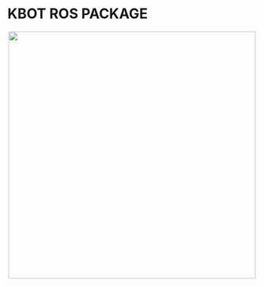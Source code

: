# KBOT ROS PACKAGE
<p align="center"><img src="https://github.com/QUADRATECH-KR/KBOT/assets/136983736/f2e890d2-187f-4995-a2db-e1b656a21daa" width="500px" /></p>
